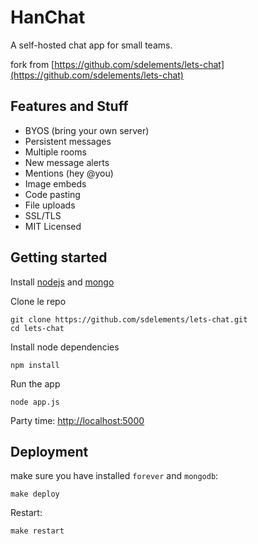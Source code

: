 # HanChat

A self-hosted chat app for small teams.

fork from [https://github.com/sdelements/lets-chat](https://github.com/sdelements/lets-chat)


## Features and Stuff

* BYOS (bring your own server)
* Persistent messages
* Multiple rooms
* New message alerts
* Mentions (hey @you)
* Image embeds
* Code pasting
* File uploads
* SSL/TLS
* MIT Licensed


## Getting started

Install [nodejs](https://github.com/joyent/node/wiki/Installation) and [mongo](http://www.mongodb.org/display/DOCS/Quickstart)

Clone le repo

```
git clone https://github.com/sdelements/lets-chat.git
cd lets-chat
```

Install node dependencies

```
npm install
```

Run the app

```
node app.js
```

Party time: [http://localhost:5000](http://localhost:5000)


## Deployment

make sure you have installed ```forever``` and ```mongodb```:

```
make deploy
```

Restart:

```
make restart
```

